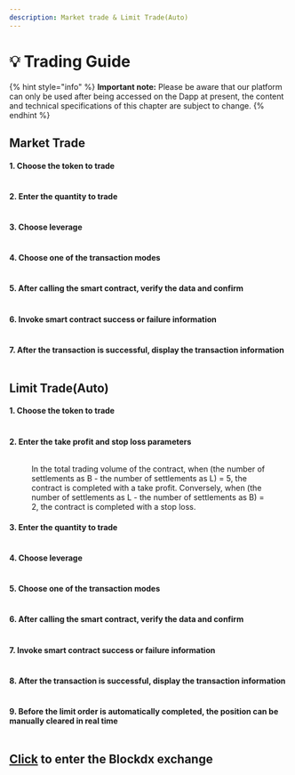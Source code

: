 ```yaml
---
description: Market trade & Limit Trade(Auto)
---
```


# 💡 Trading Guide

{% hint style="info" %}
**Important note:** Please be aware that our platform can only be used after being accessed on the Dapp at present, the content and technical specifications of this chapter are subject to change.
{% endhint %}

## Market Trade

#### 1. Choose the token to trade

<figure><img src="../../.gitbook/assets/Market-1.png" alt=""><figcaption></figcaption></figure>

#### 2. Enter the quantity to trade

<figure><img src="../../.gitbook/assets/Market-2.png" alt=""><figcaption></figcaption></figure>

#### 3. Choose leverage

<figure><img src="../../.gitbook/assets/Market-3 (1).png" alt=""><figcaption></figcaption></figure>

#### 4. Choose one of the transaction modes

<figure><img src="../../.gitbook/assets/Market-4.png" alt=""><figcaption></figcaption></figure>

#### 5. After calling the smart contract, verify the data and confirm

<figure><img src="../../.gitbook/assets/Market-5.png" alt=""><figcaption></figcaption></figure>

#### 6. Invoke smart contract success or failure information

<figure><img src="../../.gitbook/assets/Market-6.png" alt=""><figcaption></figcaption></figure>

#### 7. After the transaction is successful, display the transaction information

<figure><img src="../../.gitbook/assets/Market-7.png" alt=""><figcaption></figcaption></figure>

## Limit Trade(Auto)

#### 1. Choose the token to trade

<figure><img src="../../.gitbook/assets/Limit-1.png" alt=""><figcaption></figcaption></figure>

#### 2. Enter the take profit and stop loss parameters

<figure><img src="../../.gitbook/assets/Limit-2.png" alt=""><figcaption><p> In the total trading volume of the contract, when (the number of settlements as B - the number of            settlements as L) = 5, the contract is completed with a take profit. Conversely, when (the number of      settlements as L - the number of settlements as B) = 2, the contract is completed with a stop loss.        </p></figcaption></figure>

#### 3. Enter the quantity to trade

<figure><img src="../../.gitbook/assets/Limit-3.png" alt=""><figcaption></figcaption></figure>

#### 4. Choose leverage

<figure><img src="../../.gitbook/assets/Limit-4.png" alt=""><figcaption></figcaption></figure>

#### 5. Choose one of the transaction modes

<figure><img src="../../.gitbook/assets/Limit-5.png" alt=""><figcaption></figcaption></figure>

#### 6. After calling the smart contract, verify the data and confirm

<figure><img src="../../.gitbook/assets/Limit-6.png" alt=""><figcaption></figcaption></figure>

#### 7. Invoke smart contract success or failure information

<figure><img src="../../.gitbook/assets/Limit-7.png" alt=""><figcaption></figcaption></figure>

#### 8. After the transaction is successful, display the transaction information

<figure><img src="../../.gitbook/assets/Limit-8.png" alt=""><figcaption></figcaption></figure>

#### 9. Before the limit order is automatically completed, the position can be        manually cleared in real time

<figure><img src="../../.gitbook/assets/Limit-9.png" alt=""><figcaption></figcaption></figure>

## [Click](https://dapp.blockdx.pro/) to enter the Blockdx exchange

